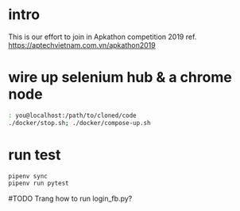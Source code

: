 # intro
This is our effort to join in Apkathon competition 2019 ref. https://aptechvietnam.com.vn/apkathon2019

# wire up selenium hub & a chrome node
```bash
: you@localhost:/path/to/cloned/code
./docker/stop.sh; ./docker/compose-up.sh               
```

# run test
```bash
pipenv sync
pipenv run pytest
```

#TODO Trang how to run login_fb.py?
